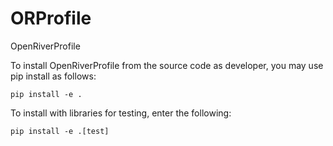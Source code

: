 # ORProfile
OpenRiverProfile

To install OpenRiverProfile from the source code as developer, you may use pip install as follows:

```commandline
pip install -e .
```

To install with libraries for testing, enter the following:

```commandline
pip install -e .[test]
```
